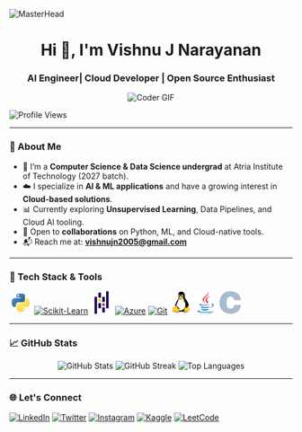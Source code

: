![MasterHead](https://github.com/user-attachments/assets/7834a2e7-5c0e-4b38-8fce-04c574a90cfc)

<h1 align="center">Hi 👋, I'm Vishnu J Narayanan</h1>
<h3 align="center">AI Engineer| Cloud Developer  | Open Source Enthusiast</h3>

<p align="center">
  <img src="https://media.giphy.com/media/SWoSkN6DxTszqIKEqv/giphy.gif" width="400" height="300" alt="Coder GIF" />
</p>

<p align="left"> <img src="https://komarev.com/ghpvc/?username=vishnuj-n&label=Profile%20views&color=0e75b6&style=flat" alt="Profile Views" /> </p>

---

### 🚀 About Me
- 🧠 I’m a **Computer Science & Data Science undergrad** at Atria Institute of Technology (2027 batch).
- ☁️ I specialize in **AI & ML applications** and have a growing interest in **Cloud-based solutions**.
- 📊 Currently exploring **Unsupervised Learning**, Data Pipelines, and Cloud AI tooling.
- 🤝 Open to **collaborations** on Python, ML, and Cloud-native tools.
- 📬 Reach me at: **vishnujn2005@gmail.com**

---

### 🧩 Tech Stack & Tools
<p align="left">
  <a href="https://www.python.org" target="_blank"><img src="https://raw.githubusercontent.com/devicons/devicon/master/icons/python/python-original.svg" width="40" height="40" alt="Python"/></a>
  <a href="https://scikit-learn.org/" target="_blank"><img src="https://upload.wikimedia.org/wikipedia/commons/0/05/Scikit_learn_logo_small.svg" width="40" height="40" alt="Scikit-Learn"/></a>
  <a href="https://pandas.pydata.org/" target="_blank"><img src="https://raw.githubusercontent.com/devicons/devicon/master/icons/pandas/pandas-original.svg" width="40" height="40" alt="Pandas"/></a>
  <a href="https://azure.microsoft.com/en-in/" target="_blank"><img src="https://www.vectorlogo.zone/logos/microsoft_azure/microsoft_azure-icon.svg" width="40" height="40" alt="Azure"/></a>
  <a href="https://git-scm.com/" target="_blank"><img src="https://www.vectorlogo.zone/logos/git-scm/git-scm-icon.svg" width="40" height="40" alt="Git"/></a>
  <a href="https://www.linux.org/" target="_blank"><img src="https://raw.githubusercontent.com/devicons/devicon/master/icons/linux/linux-original.svg" width="40" height="40" alt="Linux"/></a>
  <a href="https://www.java.com" target="_blank"><img src="https://raw.githubusercontent.com/devicons/devicon/master/icons/java/java-original.svg" width="40" height="40" alt="Java"/></a>
  <a href="https://www.cprogramming.com/" target="_blank"><img src="https://raw.githubusercontent.com/devicons/devicon/master/icons/c/c-original.svg" width="40" height="40" alt="C"/></a>
</p>

---

### 📈 GitHub Stats
<p align="center">
  <img src="https://github-readme-stats.vercel.app/api?username=vishnuj-n&show_icons=true&theme=default" alt="GitHub Stats" />
  <img src="https://github-readme-streak-stats.herokuapp.com/?user=vishnuj-n&theme=default" alt="GitHub Streak" />
  <img src="https://github-readme-stats.vercel.app/api/top-langs?username=vishnuj-n&layout=compact&theme=default" alt="Top Languages" />
</p>

---

### 🌐 Let's Connect
<p align="left">
  <a href="https://linkedin.com/in/vishnu-jn" target="_blank"><img src="https://raw.githubusercontent.com/rahuldkjain/github-profile-readme-generator/master/src/images/icons/Social/linked-in-alt.svg" width="30" height="30" alt="LinkedIn" /></a>
  <a href="https://twitter.com/vishnu_j_n" target="_blank"><img src="https://raw.githubusercontent.com/rahuldkjain/github-profile-readme-generator/master/src/images/icons/Social/twitter.svg" width="30" height="30" alt="Twitter" /></a>
  <a href="https://instagram.com/vishnujn2005" target="_blank"><img src="https://raw.githubusercontent.com/rahuldkjain/github-profile-readme-generator/master/src/images/icons/Social/instagram.svg" width="30" height="30" alt="Instagram" /></a>
  <a href="https://kaggle.com/vishnujn2005" target="_blank"><img src="https://raw.githubusercontent.com/rahuldkjain/github-profile-readme-generator/master/src/images/icons/Social/kaggle.svg" width="30" height="30" alt="Kaggle" /></a>
  <a href="https://www.leetcode.com/ybsdk7vegh" target="_blank"><img src="https://raw.githubusercontent.com/rahuldkjain/github-profile-readme-generator/master/src/images/icons/Social/leet-code.svg" width="30" height="30" alt="LeetCode" /></a>
</p>
